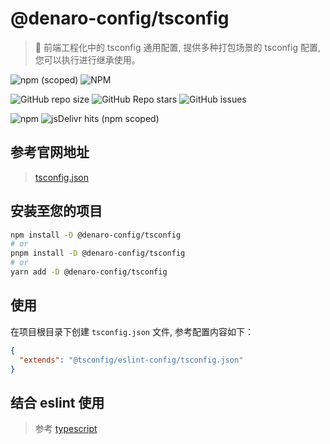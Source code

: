 # @denaro-config/tsconfig

> :tada: 前端工程化中的 tsconfig 通用配置, 提供多种打包场景的 tsconfig 配置, 您可以执行进行继承使用。

![npm (scoped)](https://img.shields.io/npm/v/%40denaro-config/tsconfig?link=https%3A%2F%2Fwww.npmjs.com%2Fpackage%2F%40vuepress-config%2Fprettier)
![NPM](https://img.shields.io/npm/l/%40denaro-config%2Fprettier?link=https%3A%2F%2Fgithub.com%2Fdenaro-org%2Ffrontend-engineering-config%2Fblob%2Fmain%2FLICENSE)

![GitHub repo size](https://img.shields.io/github/repo-size/denaro-org/frontend-engineering-config?link=https%3A%2F%2Fgithub.com%2Fdenaro-org%2Ffrontend-engineering-config)
![GitHub Repo stars](https://img.shields.io/github/stars/denaro-org/frontend-engineering-config?link=https%3A%2F%2Fgithub.com%2Fdenaro-org%2Ffrontend-engineering-config%2Fstargazers)
![GitHub issues](https://img.shields.io/github/issues/denaro-org/frontend-engineering-config?link=https%3A%2F%2Fgithub.com%2Fdenaro-org%2Ffrontend-engineering-config%2Fissues)

![npm](https://img.shields.io/npm/dw/%40denaro-config/tsconfig?link=https%3A%2F%2Fwww.npmjs.com%2Fpackage%2F%40vuepress-config%2Fprettier)
![jsDelivr hits (npm scoped)](https://img.shields.io/jsdelivr/npm/hd/%40denaro-config%2Fprettier?link=https%3A%2F%2Fwww.jsdelivr.com%2Fpackage%2Fnpm%2F%40denaro-config%2Fprettier)

## 参考官网地址

> [tsconfig.json](https://www.typescriptlang.org/docs/handbook/tsconfig-json.html)

## 安装至您的项目

```bash
npm install -D @denaro-config/tsconfig
# or
pnpm install -D @denaro-config/tsconfig
# or
yarn add -D @denaro-config/tsconfig
```

## 使用

在项目根目录下创建 `tsconfig.json` 文件, 参考配置内容如下：

```json
{
  "extends": "@tsconfig/eslint-config/tsconfig.json"
}
```

## 结合 eslint 使用

> 参考 [typescript](../typescript/README.md)
